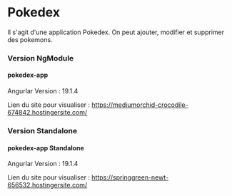 # Pokedex

Il s'agit d'une application Pokedex. 
On peut ajouter, modifier et supprimer des pokemons.

### Version NgModule
#### pokedex-app
Angurlar Version : 19.1.4

Lien du site pour visualiser : https://mediumorchid-crocodile-674842.hostingersite.com/


### Version Standalone
#### pokedex-app Standalone
Angurlar Version : 19.1.4

Lien du site pour visualiser : https://springgreen-newt-656532.hostingersite.com/
